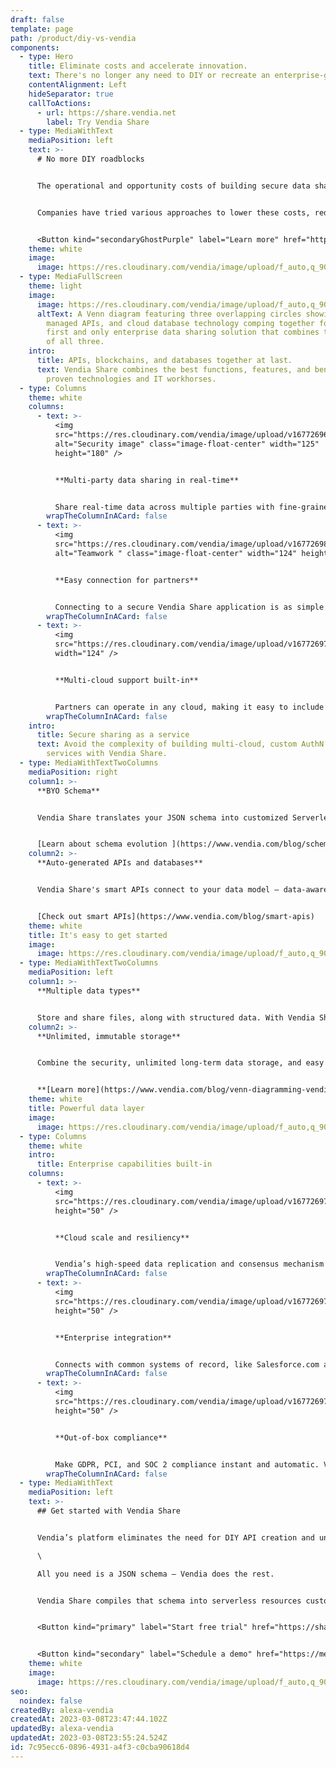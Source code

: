```yaml
---
draft: false
template: page
path: /product/diy-vs-vendia
components:
  - type: Hero
    title: Eliminate costs and accelerate innovation.
    text: There's no longer any need to DIY or recreate an enterprise-grade backend.
    contentAlignment: Left
    hideSeparator: true
    callToActions:
      - url: https://share.vendia.net
        label: Try Vendia Share
  - type: MediaWithText
    mediaPosition: left
    text: >-
      # No more DIY roadblocks


      The operational and opportunity costs of building secure data sharing solutions, especially for point-to-point APIs between partners, are staggering.


      Companies have tried various approaches to lower these costs, reduce risks, and improve time to market for IT projects. Creating solutions that can share real-time data across applications, companies, clouds, geographies, and IT stacks is both difficult and costly and, at the same time, incredibly repetitive.


      <Button kind="secondaryGhostPurple" label="Learn more" href="https://meetings.hubspot.com/tim-zonca/contact-an-expert" />
    theme: white
    image:
      image: https://res.cloudinary.com/vendia/image/upload/f_auto,q_90/v1671581338/Website/Iso/Launch-4_viwhxa.png
  - type: MediaFullScreen
    theme: light
    image:
      image: https://res.cloudinary.com/vendia/image/upload/f_auto,q_90/v1677201427/Ven_Diagram_Vendia_xye9v4.png
      altText: A Venn diagram featuring three overlapping circles showing blockchain,
        managed APIs, and cloud database technology comping together for the
        first and only enterprise data sharing solution that combines the best
        of all three.
    intro:
      title: APIs, blockchains, and databases together at last.
      text: Vendia Share combines the best functions, features, and benefits of these
        proven technologies and IT workhorses.
  - type: Columns
    theme: white
    columns:
      - text: >-
          <img
          src="https://res.cloudinary.com/vendia/image/upload/v1677269655/Website/Icons/Blue%20icons/People_95_longdc.svg"
          alt="Security image" class="image-float-center" width="125"
          height="180" />


          **Multi-party data sharing in real-time**


          Share real-time data across multiple parties with fine-grained access control. The right partners see the right data at the right time. No exceptions.
        wrapTheColumnInACard: false
      - text: >-
          <img
          src="https://res.cloudinary.com/vendia/image/upload/v1677269830/Website/Icons/Blue%20icons/People_82_vlq16m.svg"
          alt="Teamwork " class="image-float-center" width="124" height="180" />


          **Easy connection for partners**


          Connecting to a secure Vendia Share application is as simple as scanning a QR code. Invite partners with a click from an email, or a scan from a phone.
        wrapTheColumnInACard: false
      - text: >-
          <img
          src="https://res.cloudinary.com/vendia/image/upload/v1677269757/Website/Icons/Blue%20icons/Cloud_140_yxo8c3.svg"  class="image-float-center"
          width="124" />


          **Multi-cloud support built-in**


          Partners can operate in any cloud, making it easy to include any partner in any region or cloud without the need to build and run multi-cloud infrastructure.
        wrapTheColumnInACard: false
    intro:
      title: Secure sharing as a service
      text: Avoid the complexity of building multi-cloud, custom AuthN and AuthZ
        services with Vendia Share.
  - type: MediaWithTextTwoColumns
    mediaPosition: right
    column1: >-
      **BYO Schema**


      Vendia Share translates your JSON schema into customized Serverless resources. Plus, with schema evolution support, it’s easy to evolve the data model quickly and responsivelyas the business needs change.


      [Learn about schema evolution ](https://www.vendia.com/blog/schema-evolution)
    column2: >-
      **Auto-generated APIs and databases**


      Vendia Share's smart APIs connect to your data model — data-aware APIs that run on the fully-managed https-based GraphQL engine for reading and writing your data with full type checking.


      [Check out smart APIs](https://www.vendia.com/blog/smart-apis)
    theme: white
    title: It's easy to get started
    image:
      image: https://res.cloudinary.com/vendia/image/upload/f_auto,q_90/v1677112998/Website/Iso/Teamwork_puzzle_n1bupv.png
  - type: MediaWithTextTwoColumns
    mediaPosition: left
    column1: >-
      **Multiple data types**


      Store and share files, along with structured data. With Vendia Share, files are handled as a built-in feature with full ACID support, just like other data types.
    column2: >-
      **Unlimited, immutable storage**


      Combine the security, unlimited long-term data storage, and easy queryability of conventional databases, with the tamper-proof immutability of a distributed ledger.


      **[Learn more](https://www.vendia.com/blog/venn-diagramming-vendia-share)**
    theme: white
    title: Powerful data layer
    image:
      image: https://res.cloudinary.com/vendia/image/upload/f_auto,q_90/v1677178439/Website/Iso/Layers_yxwmw1.png
  - type: Columns
    theme: white
    intro:
      title: Enterprise capabilities built-in
    columns:
      - text: >-
          <img
          src="https://res.cloudinary.com/vendia/image/upload/v1677269750/Website/Icons/Blue%20icons/Cloud_115_ske4iu.svg"  class="image-float-left"
          height="50" />


          **Cloud scale and resiliency**


          Vendia’s high-speed data replication and consensus mechanism emulates a blockchain’s ability to create consistent replicas, but with massive parallelization and cloud-enabled scale and throughput.
        wrapTheColumnInACard: false
      - text: >-
          <img
          src="https://res.cloudinary.com/vendia/image/upload/v1677269780/Website/Icons/Blue%20icons/Files_31_bx4xad.svg"  class="image-float-left"
          height="50" />


          **Enterprise integration**


          Connects with common systems of record, like Salesforce.com and SAP, and egress to analytics solutions like Snowflake and Databricks.
        wrapTheColumnInACard: false
      - text: >-
          <img
          src="https://res.cloudinary.com/vendia/image/upload/v1677269789/Website/Icons/Blue%20icons/GDPR_14_fjwy8h.svg"  class="image-float-left"
          height="50" />


          **Out-of-box compliance**


          Make GDPR, PCI, and SOC 2 compliance instant and automatic. Vendia Share helps ensure data is compliant, complete, and tamperproof.
        wrapTheColumnInACard: false
  - type: MediaWithText
    mediaPosition: left
    text: >-
      ## Get started with Vendia Share


      Vendia’s platform eliminates the need for DIY API creation and underlying infrastructure design, provisioning, and management.\

      \

      All you need is a JSON schema – Vendia does the rest.   


      Vendia Share compiles that schema into serverless resources customized to your model and then deploys a powerful, fully-managed https-based GraphQL engine for reading and writing your data, with full type checking.


      <Button kind="primary" label="Start free trial" href="https://share.vendia.net/" />


      <Button kind="secondary" label="Schedule a demo" href="https://meetings.hubspot.com/aashish3/15-minute-demo-of-vendia-share" />
    theme: white
    image:
      image: https://res.cloudinary.com/vendia/image/upload/f_auto,q_90/v1677022472/Website/Product%20thumbnails/Thumnails_for_Vendia_Share_dcyovl.png
seo:
  noindex: false
createdBy: alexa-vendia
createdAt: 2023-03-08T23:47:44.102Z
updatedBy: alexa-vendia
updatedAt: 2023-03-08T23:55:24.524Z
id: 7c95ecc6-0896-4931-a4f3-c0cba90618d4
---
```

